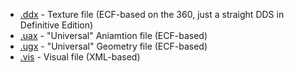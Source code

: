 
* [.ddx](DDX.md) - Texture file (ECF-based on the 360, just a straight DDS in Definitive Edition)
* [.uax](UAX.md) - "Universal" Aniamtion file (ECF-based)
* [.ugx](UGX.md) - "Universal" Geometry file (ECF-based)
* [.vis](VIS.md) - Visual file (XML-based)

